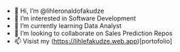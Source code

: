 - 👋 Hi, I’m @lihleronaldofakudze
- 👀 I’m interested in Software Development
- 🌱 I’m currently learning Data Analyst
- 💞️ I’m looking to collaborate on Sales Prediction Repos
- 📫 Visist my (https://lihlefakudze.web.app)[portofolio]

<!---
lihleronaldofakudze/lihleronaldofakudze is a ✨ special ✨ repository because its `README.md` (this file) appears on your GitHub profile.
You can click the Preview link to take a look at your changes.
--->
